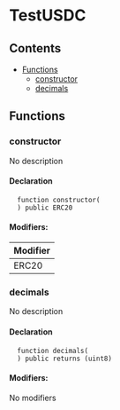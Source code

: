 # TestUSDC





## Contents
<!-- START doctoc generated TOC please keep comment here to allow auto update -->
<!-- DON'T EDIT THIS SECTION, INSTEAD RE-RUN doctoc TO UPDATE -->

- [Functions](#functions)
  - [constructor](#constructor)
  - [decimals](#decimals)

<!-- END doctoc generated TOC please keep comment here to allow auto update -->




## Functions

### constructor
No description


#### Declaration
```solidity
  function constructor(
  ) public ERC20
```

#### Modifiers:
| Modifier |
| --- |
| ERC20 |



### decimals
No description


#### Declaration
```solidity
  function decimals(
  ) public returns (uint8)
```

#### Modifiers:
No modifiers






